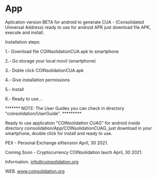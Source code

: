 # App
Aplication version BETA for android to generate CUA - (Consolidated Universal Address) ready to use for android APK just download file APK, execute and install.

Installation steps:

1.- Download file COINsolidationCUA.apk to smartphone

2.- Go storage your local movil (smartphone)

3.- Doble click COINsolidationCUA.apk

4.- Give installation permissions

5.- Install

6.- Ready to use...

******* NOTE: The User Guides you can check in directory "coinsolidation/UserGuide". *********

Ready to use application "COINsolidation CUAG" for android inside directory coinsolidation/App/COINsolidationCUAG, just download in your smartphone, double click for install and ready to use.

PEX - Personal Exchange eXtension April, 30 2021.

Coming Soon - Cryptocurrency COINsolidation lauch April, 30 2021.

Information.
info@coinsolidation.org

WEB.
www.coinsolidation.org
